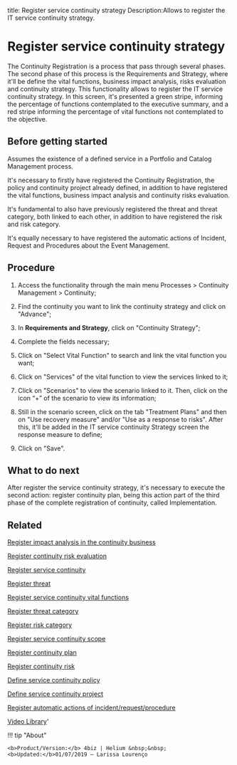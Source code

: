title: Register service continuity strategy
Description:Allows to register the IT service continuity strategy.
# Register service continuity strategy

The Continuity Registration is a process that pass through several phases. The second phase of this process is the Requirements and Strategy, where it'll be define the vital functions, business impact analysis, risks evaluation and continuity strategy. This functionality allows to register the IT service continuity strategy.
In this screen, it's presented a green stripe, informing the percentage of functions contemplated to the executive summary, and a red stripe informing the percentage of vital functions not contemplated to the objective.

Before getting started
--------------------------

Assumes the existence of a defined service in a Portfolio and Catalog Management
process.

It's necessary to firstly have registered the Continuity Registration, the
policy and continuity project already defined, in addition to have registered
the vital functions, business impact analysis and continuity risks evaluation.

It's fundamental to also have previously registered the threat and threat
category, both linked to each other, in addition to have registered the risk and
risk category.

It's equally necessary to have registered the automatic actions of Incident,
Request and Procedures about the Event Management.

Procedure
-------------

1.  Access the functionality through the main menu Processes \> Continuity
    Management \> Continuity;

2.  Find the continuity you want to link the continuity strategy and click on
    "Advance";

3.  In **Requirements and Strategy**, click on "Continuity Strategy";

4.  Complete the fields necessary;

5.  Click on "Select Vital Function" to search and link the vital function you
    want;

6.  Click on "Services" of the vital function to view the services linked to it;

7.  Click on "Scenarios" to view the scenario linked to it. Then, click on the
    icon “+” of the scenario to view its information;

8.  Still in the scenario screen, click on the tab "Treatment Plans" and then on
    "Use recovery measure" and/or "Use as a response to risks". After this,
    it'll be added in the IT service continuity Strategy screen the response
    measure to define;

9.  Click on "Save".

What to do next
-------------------

After register the service continuity strategy, it's necessary to execute the
second action: register continuity plan, being this action part of the third
phase of the complete registration of continuity, called Implementation.

Related
-----------

[Register impact analysis in the continuity business](/en-us/4biz-helium/processes/continuity/use/impact-analysis-continuity-business.html)

[Register continuity risk evaluation](/en-us/4biz-helium/processes/continuity/use/continuity-risk-evaluation.html)

[Register service continuity](/en-us/4biz-helium/processes/continuity/use/register-service-continuity.html)

[Register threat](/en-us/4biz-helium/processes/continuity/configuration/register-threat.html)

[Register service continuity vital functions](/en-us/4biz-helium/processes/continuity/use/continuity-vital-functions.html)

[Register threat category](/en-us/4biz-helium/processes/continuity/configuration/threat-category.html)

[Register risk category](/en-us/4biz-helium/processes/continuity/configuration/risk-category.html)

[Register service continuity scope](/en-us/4biz-helium/processes/continuity/use/service-continuity-scope.html)

[Register continuity plan](/en-us/4biz-helium/processes/continuity/use/continuity-plan.html)

[Register continuity risk](/en-us/4biz-helium/processes/continuity/configuration/register-continuity-risk.html)

[Define service continuity policy](/en-us/4biz-helium/processes/continuity/use/continuity-policy.html)

[Define service continuity project](/en-us/4biz-helium/processes/continuity/use/service-continuity-project.html)

[Register automatic actions of incident/request/procedure](/en-us/4biz-helium/additional-features/automation-of-operation/configuration/register-automatic-actions-incident-request-procedure.html)

<i class='fa fa-youtube-play  fa-2x' style='color:#97ce17;vertical-align: middle;'> </i> [Video Library](https://www.youtube.com/playlist?list=PLB5qK2uzf2RPwpIsGu97d5LVHeTNzpTMC)'

!!! tip "About"

    <b>Product/Version:</b> 4biz | Helium &nbsp;&nbsp;
    <b>Updated:</b>01/07/2019 – Larissa Lourenço

